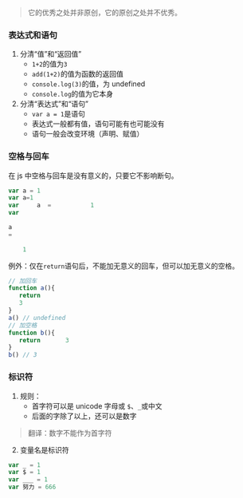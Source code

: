 > 它的优秀之处并非原创，它的原创之处并不优秀。

<a name="FqbQX"></a>
### 表达式和语句

1. 分清“值”和“返回值”
   - `1+2`的值为`3`
   - `add(1+2)`的值为函数的返回值
   - `console.log(3)`的值，为 undefined
   - `console.log`的值为它本身
2. 分清“表达式”和“语句”
   - `var a = 1`是语句
   - 表达式一般都有值，语句可能有也可能没有
   - 语句一般会改变环境（声明、赋值）
<a name="gwdm5"></a>
### 空格与回车
在 js 中空格与回车是没有意义的，只要它不影响断句。
```javascript
var a = 1
var a=1
var     a  =           1
var

a
=
    
    1
```
例外：仅在`return`语句后，不能加无意义的回车，但可以加无意义的空格。
```javascript
// 加回车
function a(){
   return 
   3
}
a() // undefined
// 加空格
function b(){
   return       3
}
b() // 3
```
<a name="JfkZI"></a>
### 标识符

1. 规则：
   - 首字符可以是 unicode 字母或 `$`、`_`或中文
   - 后面的字除了以上，还可以是数字
> 翻译：数字不能作为首字符 

2. 变量名是标识符
```javascript
var _ = 1
var $ = 1
var ___ = 1
var 努力 = 666
```
